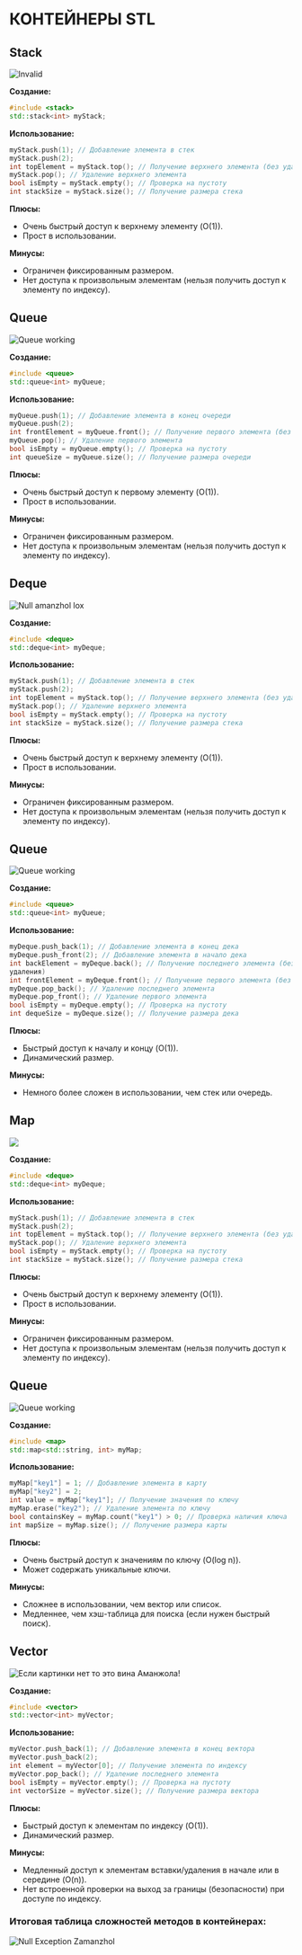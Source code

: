 # КОНТЕЙНЕРЫ STL

## Stack
![Invalid](https://cdn.programiz.com/sites/tutorial2program/files/stack-operations.png)

**Создание:**
```c++
#include <stack>
std::stack<int> myStack;
```

**Использование:**
```c++
myStack.push(1); // Добавление элемента в стек
myStack.push(2);
int topElement = myStack.top(); // Получение верхнего элемента (без удаления)
myStack.pop(); // Удаление верхнего элемента
bool isEmpty = myStack.empty(); // Проверка на пустоту
int stackSize = myStack.size(); // Получение размера стека
```
**Плюсы:**
- Очень быстрый доступ к верхнему элементу (O(1)).
- Прост в использовании.

**Минусы:**
- Ограничен фиксированным размером.
- Нет доступа к произвольным элементам (нельзя получить доступ к элементу по
индексу).

## Queue 
![Queue working](https://www.boardinfinity.com/blog/content/images/2022/10/o--3-.jpg)

**Создание:**
```c++
#include <queue>
std::queue<int> myQueue;
```
**Использование:**
```c++
myQueue.push(1); // Добавление элемента в конец очереди
myQueue.push(2);
int frontElement = myQueue.front(); // Получение первого элемента (без удаления)
myQueue.pop(); // Удаление первого элемента
bool isEmpty = myQueue.empty(); // Проверка на пустоту
int queueSize = myQueue.size(); // Получение размера очереди
```
**Плюсы:**
- Очень быстрый доступ к первому элементу (O(1)).
- Прост в использовании.

**Минусы:**
- Ограничен фиксированным размером.
- Нет доступа к произвольным элементам (нельзя получить доступ к элементу по
индексу).

## Deque
![Null amanzhol lox](https://files.codingninjas.in/article_images/difference-between-queue-and-deque-in-c-1-1638198671.webp)

**Создание:**
```c++
#include <deque>
std::deque<int> myDeque;
```

**Использование:**
```c++
myStack.push(1); // Добавление элемента в стек
myStack.push(2);
int topElement = myStack.top(); // Получение верхнего элемента (без удаления)
myStack.pop(); // Удаление верхнего элемента
bool isEmpty = myStack.empty(); // Проверка на пустоту
int stackSize = myStack.size(); // Получение размера стека
```
**Плюсы:**
- Очень быстрый доступ к верхнему элементу (O(1)).
- Прост в использовании.

**Минусы:**
- Ограничен фиксированным размером.
- Нет доступа к произвольным элементам (нельзя получить доступ к элементу по
индексу).

## Queue 
![Queue working](https://www.boardinfinity.com/blog/content/images/2022/10/o--3-.jpg)

**Создание:**
```c++
#include <queue>
std::queue<int> myQueue;
```
**Использование:**
```c++
myDeque.push_back(1); // Добавление элемента в конец дека
myDeque.push_front(2); // Добавление элемента в начало дека
int backElement = myDeque.back(); // Получение последнего элемента (без
удаления)
int frontElement = myDeque.front(); // Получение первого элемента (без удаления)
myDeque.pop_back(); // Удаление последнего элемента
myDeque.pop_front(); // Удаление первого элемента
bool isEmpty = myDeque.empty(); // Проверка на пустоту
int dequeSize = myDeque.size(); // Получение размера дека
```
**Плюсы:**
- Быстрый доступ к началу и концу (O(1)).
- Динамический размер.

**Минусы:**
- Немного более сложен в использовании, чем стек или очередь.

## Map
![](https://static.studytonight.com/cpp/images/map-example.png)

**Создание:**
```c++
#include <deque>
std::deque<int> myDeque;
```

**Использование:**
```c++
myStack.push(1); // Добавление элемента в стек
myStack.push(2);
int topElement = myStack.top(); // Получение верхнего элемента (без удаления)
myStack.pop(); // Удаление верхнего элемента
bool isEmpty = myStack.empty(); // Проверка на пустоту
int stackSize = myStack.size(); // Получение размера стека
```
**Плюсы:**
- Очень быстрый доступ к верхнему элементу (O(1)).
- Прост в использовании.

**Минусы:**
- Ограничен фиксированным размером.
- Нет доступа к произвольным элементам (нельзя получить доступ к элементу по
индексу).

## Queue 
![Queue working](https://www.boardinfinity.com/blog/content/images/2022/10/o--3-.jpg)

**Создание:**
```c++
#include <map>
std::map<std::string, int> myMap;
```
**Использование:**
```c++
myMap["key1"] = 1; // Добавление элемента в карту
myMap["key2"] = 2;
int value = myMap["key1"]; // Получение значения по ключу
myMap.erase("key2"); // Удаление элемента по ключу
bool containsKey = myMap.count("key1") > 0; // Проверка наличия ключа
int mapSize = myMap.size(); // Получение размера карты
```
**Плюсы:**
- Очень быстрый доступ к значениям по ключу (O(log n)).
- Может содержать уникальные ключи.

**Минусы:**
- Сложнее в использовании, чем вектор или список.
- Медленнее, чем хэш-таблица для поиска (если нужен быстрый поиск).

## Vector
![Если картинки нет то это вина Аманжола!](https://miro.medium.com/v2/resize:fit:1358/0*9aowmJDzhBlOn0-n.png)

**Создание:**
```c++
#include <vector>
std::vector<int> myVector;
```
**Использование:**
```c++
myVector.push_back(1); // Добавление элемента в конец вектора
myVector.push_back(2);
int element = myVector[0]; // Получение элемента по индексу
myVector.pop_back(); // Удаление последнего элемента
bool isEmpty = myVector.empty(); // Проверка на пустоту
int vectorSize = myVector.size(); // Получение размера вектора
```
**Плюсы:**
- Быстрый доступ к элементам по индексу (O(1)).
- Динамический размер.

**Минусы:**
- Медленный доступ к элементам вставки/удаления в начале или в середине (O(n)).
- Нет встроенной проверки на выход за границы (безопасности) при доступе по
индексу.

### **Итоговая таблица сложностей методов в контейнерах:**

![Null Exception Zamanzhol](https://miro.medium.com/v2/resize:fit:1054/0*A-0v50LaNpjTDlBE.png "stl time of operations")
